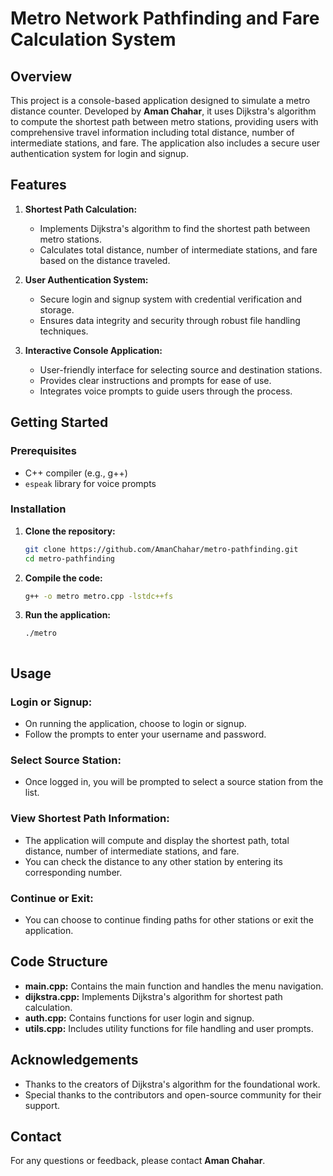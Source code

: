 # Metro Network Pathfinding and Fare Calculation System

## Overview

This project is a console-based application designed to simulate a metro distance counter. Developed by **Aman Chahar**, it uses Dijkstra's algorithm to compute the shortest path between metro stations, providing users with comprehensive travel information including total distance, number of intermediate stations, and fare. The application also includes a secure user authentication system for login and signup.

## Features

1. **Shortest Path Calculation:**
   - Implements Dijkstra's algorithm to find the shortest path between metro stations.
   - Calculates total distance, number of intermediate stations, and fare based on the distance traveled.

2. **User Authentication System:**
   - Secure login and signup system with credential verification and storage.
   - Ensures data integrity and security through robust file handling techniques.

3. **Interactive Console Application:**
   - User-friendly interface for selecting source and destination stations.
   - Provides clear instructions and prompts for ease of use.
   - Integrates voice prompts to guide users through the process.

## Getting Started

### Prerequisites

- C++ compiler (e.g., g++)
- `espeak` library for voice prompts

### Installation

1. **Clone the repository:**
   ```sh
   git clone https://github.com/AmanChahar/metro-pathfinding.git
   cd metro-pathfinding
2. **Compile the code:**
   ```sh
   g++ -o metro metro.cpp -lstdc++fs
3. **Run the application:**
   ```sh
   ./metro

   
   
## Usage

### Login or Signup:
- On running the application, choose to login or signup.
- Follow the prompts to enter your username and password.

### Select Source Station:
- Once logged in, you will be prompted to select a source station from the list.

### View Shortest Path Information:
- The application will compute and display the shortest path, total distance, number of intermediate stations, and fare.
- You can check the distance to any other station by entering its corresponding number.

### Continue or Exit:
- You can choose to continue finding paths for other stations or exit the application.

## Code Structure

- **main.cpp:** Contains the main function and handles the menu navigation.
- **dijkstra.cpp:** Implements Dijkstra's algorithm for shortest path calculation.
- **auth.cpp:** Contains functions for user login and signup.
- **utils.cpp:** Includes utility functions for file handling and user prompts.

## Acknowledgements

- Thanks to the creators of Dijkstra's algorithm for the foundational work.
- Special thanks to the contributors and open-source community for their support.

## Contact

For any questions or feedback, please contact **Aman Chahar**.

